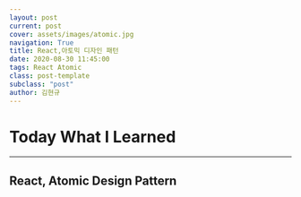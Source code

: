 ```yaml
---
layout: post
current: post
cover: assets/images/atomic.jpg
navigation: True
title: React,아토믹 디자인 패턴
date: 2020-08-30 11:45:00
tags: React Atomic
class: post-template
subclass: "post"
author: 김현규
---
```


# Today What I Learned

<hr>

## React, Atomic Design Pattern
